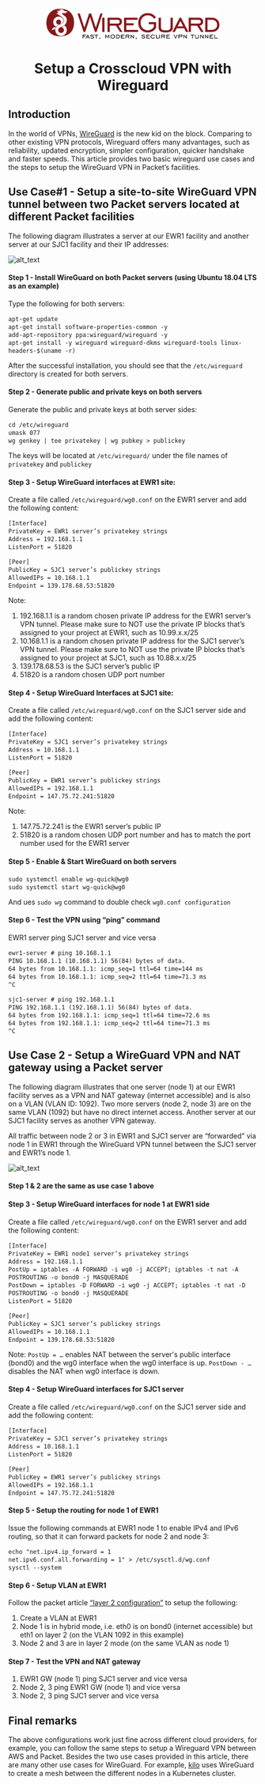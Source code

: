 <!--
<meta>
{
    "title":"Crosscloud VPN with Wireguard",
    "description":"Setup a Crosscloud VPN with Wireguard",
    "author":"Zalkar Ziiaidin",
    "github":"zalkar-z",
    "date": "2019/9/16",
    "email":"zak@packet.com",
    "tag":["Crosscloud VPN", "Wireguard"]
}
</meta>
-->

<!--- HTML markdown to center the headline --->
<p align="center">
	<img alt="wireguard-logo" src="../images/setup-crosscloud-vpn-with-wireguard/wireguard-logo.svg" width="350px" />
	<h1 align="center">Setup a Crosscloud VPN with Wireguard</h1>
</p>

## Introduction


In the world of VPNs, [WireGuard](https://www.wireguard.com/) is the new kid on the block. Comparing to other existing VPN protocols, Wireguard offers many advantages, such as reliability, updated encryption, simpler configuration, quicker handshake and faster speeds. This article provides two basic wireguard use cases and the steps to setup the WireGuard VPN in Packet’s facilities. 


## Use Case#1 - Setup a site-to-site WireGuard VPN tunnel between two Packet servers located at different Packet facilities

The following diagram illustrates a server at our EWR1 facility and another server at our SJC1 facility and their IP addresses:

![alt_text](https://raw.githubusercontent.com/packethost/docs/master/images/setup-crosscloud-vpn-with-wireguard/server-ip.png "image_tooltip")


#### Step 1 - Install WireGuard on both Packet servers (using Ubuntu 18.04 LTS as an example)

Type the following for both servers:
```
apt-get update
apt-get install software-properties-common -y
add-apt-repository ppa:wireguard/wireguard -y
apt-get install -y wireguard wireguard-dkms wireguard-tools linux-headers-$(uname -r)
```
After the successful installation, you should see that the `/etc/wireguard` directory is created for both servers.


#### Step 2 - Generate public and private keys on both servers

Generate the public and private keys at both server sides:
```
cd /etc/wireguard
umask 077
wg genkey | tee privatekey | wg pubkey > publickey
```

The keys will be located at `/etc/wireguard/` under the file names of `privatekey` and `publickey`


#### Step 3 - Setup WireGuard interfaces at EWR1 site:

Create a file called `/etc/wireguard/wg0.conf` on the EWR1 server and add the following content:
```
[Interface]
PrivateKey = EWR1 server’s privatekey strings
Address = 192.168.1.1
ListenPort = 51820
```

```
[Peer]
PublicKey = SJC1 server’s publickey strings
AllowedIPs = 10.168.1.1
Endpoint = 139.178.68.53:51820
```

Note: 
1. 192.168.1.1 is a random chosen private IP address for the EWR1 server’s VPN tunnel. Please make sure to NOT use the private IP blocks that’s assigned to your project at EWR1, such as 10.99.x.x/25
2. 10.168.1.1 is a random chosen private IP address for the SJC1 server’s VPN tunnel. Please make sure to NOT use the private IP blocks that’s assigned to your project at SJC1, such as 10.88.x.x/25
3. 139.178.68.53 is the SJC1 server’s public IP
4. 51820 is a random chosen UDP port number 


#### Step 4 - Setup WireGuard Interfaces at SJC1 site:

Create a file called `/etc/wireguard/wg0.conf` on the SJC1 server side and add the following content:
```
[Interface]
PrivateKey = SJC1 server’s privatekey strings
Address = 10.168.1.1
ListenPort = 51820
```

```
[Peer]
PublicKey = EWR1 server’s publickey strings
AllowedIPs = 192.168.1.1
Endpoint = 147.75.72.241:51820
```

Note:
1. 147.75.72.241  is the EWR1 server’s public IP
2. 51820 is a random chosen UDP port number and has to match the port number used for the EWR1 server 

    


#### Step 5 - Enable & Start WireGuard on both servers
```
sudo systemctl enable wg-quick@wg0
sudo systemctl start wg-quick@wg0
```
And ues `sudo wg` command to double check `wg0.conf configuration`


#### Step 6 - Test the VPN using “ping” command

EWR1 server ping SJC1 server and vice versa

```
ewr1-server # ping 10.168.1.1
PING 10.168.1.1 (10.168.1.1) 56(84) bytes of data.
64 bytes from 10.168.1.1: icmp_seq=1 ttl=64 time=144 ms
64 bytes from 10.168.1.1: icmp_seq=2 ttl=64 time=71.3 ms
^C
```

```
sjc1-server # ping 192.168.1.1
PING 192.168.1.1 (192.168.1.1) 56(84) bytes of data.
64 bytes from 192.168.1.1: icmp_seq=1 ttl=64 time=72.6 ms
64 bytes from 192.168.1.1: icmp_seq=2 ttl=64 time=71.3 ms
^C
```


## Use Case 2 - Setup a WireGuard VPN and NAT gateway using a Packet server 


The following diagram illustrates that one server (node 1) at our EWR1 facility serves as a VPN and NAT gateway (internet accessible) and is also on a VLAN (VLAN ID: 1092). Two more servers (node 2, node 3) are on the same VLAN (1092) but have no direct internet access. Another server at our SJC1 facility serves as another VPN gateway. 

All traffic between node 2 or 3 in EWR1 and SJC1 server are “forwarded” via node 1 in EWR1 through the WireGuard VPN tunnel between the SJC1 server and EWR1’s node 1.

![alt_text](https://raw.githubusercontent.com/packethost/docs/master/images/setup-crosscloud-vpn-with-wireguard/vpn-example.png "image_tooltip")



#### Step 1 & 2 are the same as use case 1 above


#### Step 3 - Setup WireGuard interfaces for node 1 at EWR1 side

Create a file called `/etc/wireguard/wg0.conf` on the EWR1 server and add the following content:

```
[Interface]
PrivateKey = EWR1 node1 server’s privatekey strings
Address = 192.168.1.1
PostUp = iptables -A FORWARD -i wg0 -j ACCEPT; iptables -t nat -A POSTROUTING -o bond0 -j MASQUERADE
PostDown = iptables -D FORWARD -i wg0 -j ACCEPT; iptables -t nat -D POSTROUTING -o bond0 -j MASQUERADE
ListenPort = 51820
```

```
[Peer]
PublicKey = SJC1 server’s publickey strings
AllowedIPs = 10.168.1.1
Endpoint = 139.178.68.53:51820
```

Note:
`PostUp = …` enables NAT between the server's public interface (bond0) and the wg0 interface when the wg0 interface is up.  `PostDown - …` disables the NAT when wg0 interface is down.


#### Step 4 - Setup WireGuard interfaces for SJC1 server

Create a file called `/etc/wireguard/wg0.conf` on the SJC1 server side and add the following content:

```
[Interface]
PrivateKey = SJC1 server’s privatekey strings
Address = 10.168.1.1
ListenPort = 51820
```

```
[Peer]
PublicKey = EWR1 server’s publickey strings
AllowedIPs = 192.168.1.1
Endpoint = 147.75.72.241:51820
```

#### Step 5 - Setup the routing for node 1 of EWR1

Issue the following commands at EWR1 node 1 to enable IPv4 and IPv6 routing, so that it can forward packets for node 2 and node 3: 

```
echo "net.ipv4.ip_forward = 1
net.ipv6.conf.all.forwarding = 1" > /etc/sysctl.d/wg.conf
sysctl --system
```

#### Step 6 - Setup VLAN at EWR1

Follow the packet article [“layer 2 configuration”](https://support.packet.com/kb/articles/layer-2-configurations) to setup the following:

1. Create a VLAN at EWR1
2. Node 1 is in hybrid mode, i.e. eth0 is on bond0 (internet accessible) but eth1 on layer 2 (on the VLAN 1092 in this example)
3. Node 2 and 3 are in layer 2 mode (on the same VLAN as node 1)


#### Step 7 - Test the VPN and NAT gateway

1. EWR1 GW (node 1)  ping SJC1 server and vice versa
2. Node 2, 3 ping EWR1 GW (node 1) and vice versa
3. Node 2, 3 ping SJC1 server and vice versa


## Final remarks 
The above configurations work just fine across different cloud providers, for example, you can follow the same steps to setup a Wireguard VPN between AWS and Packet. Besides the two use cases provided in this article, there are many other use cases for WireGuard. For example, [kilo](https://github.com/squat/kilo) uses WireGuard to create a mesh between the different nodes in a Kubernetes cluster. 


